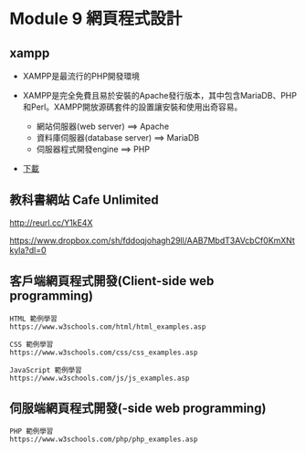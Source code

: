 # Module 9 網頁程式設計

## xampp
- XAMPP是最流行的PHP開發環境
- XAMPP是完全免費且易於安裝的Apache發行版本，其中包含MariaDB、PHP和Perl。XAMPP開放源碼套件的設置讓安裝和使用出奇容易。
  - 網站伺服器(web server) ==> Apache
  - 資料庫伺服器(database server) ==> MariaDB
  - 伺服器程式開發engine  ==> PHP

- [下載](https://www.apachefriends.org/zh_tw/download.html)

## 教科書網站 Cafe Unlimited

http://reurl.cc/Y1kE4X

https://www.dropbox.com/sh/fddoqjohagh29ll/AAB7MbdT3AVcbCf0KmXNtkyla?dl=0

## 客戶端網頁程式開發(Client-side web programming)

```
HTML 範例學習
https://www.w3schools.com/html/html_examples.asp
```
```
CSS 範例學習
https://www.w3schools.com/css/css_examples.asp
```
```
JavaScript 範例學習
https://www.w3schools.com/js/js_examples.asp
```

## 伺服端網頁程式開發(-side web programming)
```
PHP 範例學習
https://www.w3schools.com/php/php_examples.asp
```
